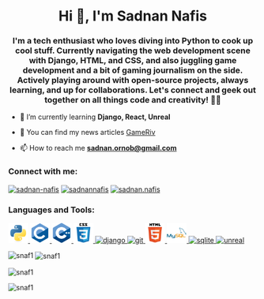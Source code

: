 <h1 align="center">Hi 👋, I'm Sadnan Nafis</h1>
<h3 align="center">I'm a tech enthusiast who loves diving into Python to cook up cool stuff. Currently navigating the web development scene with Django, HTML, and CSS, and also juggling game development and a bit of gaming journalism on the side. Actively playing around with open-source projects, always learning, and up for collaborations. Let's connect and geek out together on all things code and creativity! 🚀🌐</h3>



- 🌱 I’m currently learning **Django, React, Unreal**

- 📝 You can find my news articles [GameRiv](https://gameriv.com/author/snaf/)

- 📫 How to reach me **sadnan.ornob@gmail.com**

<h3 align="left">Connect with me:</h3>
<p align="left">
<a href="https://linkedin.com/in/sadnan-nafis" target="blank"><img align="center" src="https://raw.githubusercontent.com/rahuldkjain/github-profile-readme-generator/master/src/images/icons/Social/linked-in-alt.svg" alt="sadnan-nafis" height="30" width="40" /></a>
<a href="https://twitter.com/sadnannafis" target="blank"><img align="center" src="https://raw.githubusercontent.com/rahuldkjain/github-profile-readme-generator/master/src/images/icons/Social/twitter.svg" alt="sadnannafis" height="30" width="40" /></a>
<a href="https://fb.com/sadnan.nafis" target="blank"><img align="center" src="https://raw.githubusercontent.com/rahuldkjain/github-profile-readme-generator/master/src/images/icons/Social/facebook.svg" alt="sadnan.nafis" height="30" width="40" /></a>
</p>

<h3 align="left">Languages and Tools:</h3>
<p align="left"> </a> <a href="https://www.python.org" target="_blank" rel="noreferrer"> <img src="https://raw.githubusercontent.com/devicons/devicon/master/icons/python/python-original.svg" alt="python" width="40" height="40"/> </a> <a href="https://www.cprogramming.com/" target="_blank" rel="noreferrer"> <img src="https://raw.githubusercontent.com/devicons/devicon/master/icons/c/c-original.svg" alt="c" width="40" height="40"/> </a> <a href="https://www.w3schools.com/cpp/" target="_blank" rel="noreferrer"> <img src="https://raw.githubusercontent.com/devicons/devicon/master/icons/cplusplus/cplusplus-original.svg" alt="cplusplus" width="40" height="40"/> </a> <a href="https://www.w3schools.com/css/" target="_blank" rel="noreferrer"> <img src="https://raw.githubusercontent.com/devicons/devicon/master/icons/css3/css3-original-wordmark.svg" alt="css3" width="40" height="40"/> </a> <a href="https://www.djangoproject.com/" target="_blank" rel="noreferrer"> <img src="https://cdn.worldvectorlogo.com/logos/django.svg" alt="django" width="40" height="40"/> </a> <a href="https://git-scm.com/" target="_blank" rel="noreferrer"> <img src="https://www.vectorlogo.zone/logos/git-scm/git-scm-icon.svg" alt="git" width="40" height="40"/> </a> <a href="https://www.w3.org/html/" target="_blank" rel="noreferrer"> <img src="https://raw.githubusercontent.com/devicons/devicon/master/icons/html5/html5-original-wordmark.svg" alt="html5" width="40" height="40"/> </a> <a href="https://www.mysql.com/" target="_blank" rel="noreferrer"> <img src="https://raw.githubusercontent.com/devicons/devicon/master/icons/mysql/mysql-original-wordmark.svg" alt="mysql" width="40" height="40"/> <a href="https://www.sqlite.org/" target="_blank" rel="noreferrer"> <img src="https://www.vectorlogo.zone/logos/sqlite/sqlite-icon.svg" alt="sqlite" width="40" height="40"/> </a> <a href="https://unrealengine.com/" target="_blank" rel="noreferrer"> <img src="https://raw.githubusercontent.com/kenangundogan/fontisto/036b7eca71aab1bef8e6a0518f7329f13ed62f6b/icons/svg/brand/unreal-engine.svg" alt="unreal" width="40" height="40"/> </a> </p>


<p><img align="left" src="https://github-readme-stats.vercel.app/api/top-langs?username=snaf1&show_icons=true&locale=en&layout=compact" alt="snaf1" /></p>

<p>&nbsp;<img align="center" src="https://github-readme-stats.vercel.app/api?username=snaf1&show_icons=true&locale=en" alt="snaf1" /></p>

<p><img align="center" src="https://github-readme-streak-stats.herokuapp.com/?user=snaf1&" alt="snaf1" /></p>

<p align="left"> <img src="https://komarev.com/ghpvc/?username=snaf1&label=Profile%20views&color=0e75b6&style=flat" alt="snaf1" /> </p>
